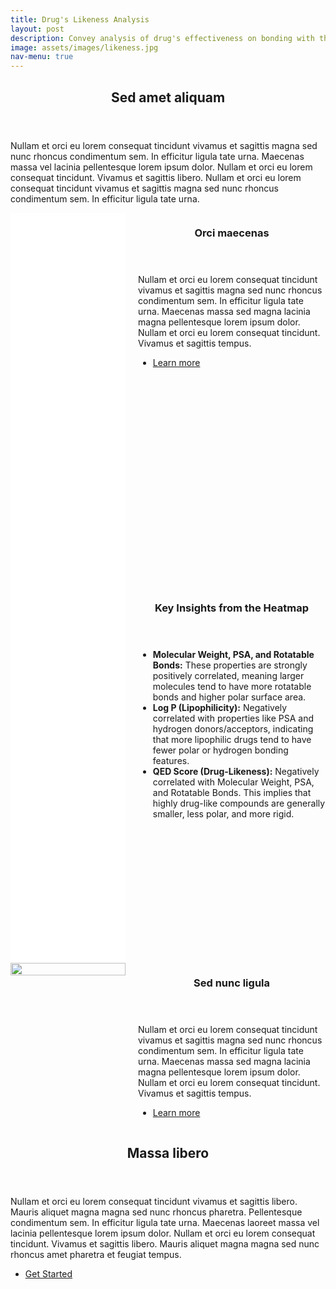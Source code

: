 ```yaml
---
title: Drug's Likeness Analysis
layout: post
description: Convey analysis of drug's effectiveness on bonding with the target and select the most "likable" ones.
image: assets/images/likeness.jpg
nav-menu: true
---
```


<!-- Main -->
<div id="main">

<!-- One -->
<section id="one">
	<div class="inner">
		<header class="major">
			<h2>Sed amet aliquam</h2>
		</header>
		<p>Nullam et orci eu lorem consequat tincidunt vivamus et sagittis magna sed nunc rhoncus condimentum sem. In efficitur ligula tate urna. Maecenas massa vel lacinia pellentesque lorem ipsum dolor. Nullam et orci eu lorem consequat tincidunt. Vivamus et sagittis libero. Nullam et orci eu lorem consequat tincidunt vivamus et sagittis magna sed nunc rhoncus condimentum sem. In efficitur ligula tate urna.</p>
	</div>
</section>

<!-- Two -->
<section id="two" class="spotlights">
	<section style="display: flex; flex-wrap: wrap; align-items: flex-start;">
		<div style="flex: 2; margin-right: 20px;">
			<iframe src="../assets/plots/Correlation_Heatmap.html" width="100%" height="600" frameborder="0"></iframe>
		</div>
		<div class="content" style="flex: 1; min-width: 300px;">
			<div class="inner">
				<header class="major">
					<h3>Orci maecenas</h3>
				</header>
				<p>Nullam et orci eu lorem consequat tincidunt vivamus et sagittis magna sed nunc rhoncus condimentum sem. In efficitur ligula tate urna. Maecenas massa sed magna lacinia magna pellentesque lorem ipsum dolor. Nullam et orci eu lorem consequat tincidunt. Vivamus et sagittis tempus.</p>
				<ul class="actions">
					<li><a href="generic.html" class="button">Learn more</a></li>
				</ul>
			</div>
		</div>
	</section>
	<section style="display: flex; flex-wrap: wrap; align-items: flex-start;">
		<div style="flex: 2; margin-right: 20px;">
			<iframe src="../assets/plots/Correlation_Heatmap.html" width="100%" height="600" frameborder="0"></iframe>
		</div>
		<div class="content" style="flex: 1; min-width: 300px;">
			<div class="inner">
				<header class="major">
					<h3>Key Insights from the Heatmap</h3>
				</header>
				<p>
				<body>
    <ul>
        <li>
            <strong>Molecular Weight, PSA, and Rotatable Bonds:</strong> 
            These properties are strongly positively correlated, meaning larger molecules tend to have more rotatable bonds and higher polar surface area.
        </li>
        <li>
            <strong>Log P (Lipophilicity):</strong> 
            Negatively correlated with properties like PSA and hydrogen donors/acceptors, indicating that more lipophilic drugs tend to have fewer polar or hydrogen bonding features.
        </li>
        <li>
            <strong>QED Score (Drug-Likeness):</strong> 
            Negatively correlated with Molecular Weight, PSA, and Rotatable Bonds. This implies that highly drug-like compounds are generally smaller, less polar, and more rigid.
        </li>
    </ul>
</body>
</p>
			</div>
		</div>
	</section>
	<section style="display: flex; flex-wrap: wrap; align-items: flex-start;">
		<div style="flex: 2; margin-right: 20px;">
			<img src="../assets/plots/Correlation_Heatmap.html" alt="" data-position="25% 25%" style="width: 100%; height: auto;" />
		</div>
		<div class="content" style="flex: 1; min-width: 300px;">
			<div class="inner">
				<header class="major">
					<h3>Sed nunc ligula</h3>
				</header>
				<p>Nullam et orci eu lorem consequat tincidunt vivamus et sagittis magna sed nunc rhoncus condimentum sem. In efficitur ligula tate urna. Maecenas massa sed magna lacinia magna pellentesque lorem ipsum dolor. Nullam et orci eu lorem consequat tincidunt. Vivamus et sagittis tempus.</p>
				<ul class="actions">
					<li><a href="generic.html" class="button">Learn more</a></li>
				</ul>
			</div>
		</div>
	</section>
</section>

<!-- Three -->
<section id="three">
	<div class="inner">
		<header class="major">
			<h2>Massa libero</h2>
		</header>
		<p>Nullam et orci eu lorem consequat tincidunt vivamus et sagittis libero. Mauris aliquet magna magna sed nunc rhoncus pharetra. Pellentesque condimentum sem. In efficitur ligula tate urna. Maecenas laoreet massa vel lacinia pellentesque lorem ipsum dolor. Nullam et orci eu lorem consequat tincidunt. Vivamus et sagittis libero. Mauris aliquet magna magna sed nunc rhoncus amet pharetra et feugiat tempus.</p>
		<ul class="actions">
			<li><a href="generic.html" class="button next">Get Started</a></li>
		</ul>
	</div>
</section>

</div>

